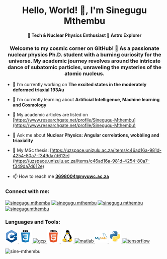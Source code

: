 <h1 align="center">Hello, World! 👋, I'm Sinegugu Mthembu</h1>

<h4 align="center">🔬 Tech & Nuclear Physics Enthusiast  🌠 Astro Explorer </h4>

<h3 align="center">Welcome to my cosmic corner on GitHub! 🌌 As a passionate nuclear physics Ph.D. student with a burning curiosity for the universe. My academic journey revolves around the intricate dance of subatomic particles, unraveling the mysteries of the atomic nucleus.</h3>

- 🔭 I’m currently working on **The excited states in the moderately deformed triaxial 193Au**

- 🌱 I’m currently learning about **Artificial Intelligence, Machine learning and Cosmology**

- 📝 My academic articles are listed on [https://www.researchgate.net/profile/Sinegugu-Mthembu](https://www.researchgate.net/profile/Sinegugu-Mthembu)

- 💬 Ask me about **Nuclear Physics: Angular correlations, wobbling and triaxiality**
  
- 📝 My MSc thesis: [https://uzspace.unizulu.ac.za/items/c46ad16a-981d-4254-80a7-f349da7d612e](https://uzspace.unizulu.ac.za/items/c46ad16a-981d-4254-80a7-f349da7d612e)

- 📫 How to reach me **3698004@myuwc.ac.za**

<h3 align="left">Connect with me:</h3>
<p align="left">
<a href="https://www.linkedin.com/in/sinegugu-mthembu-52b024151" target="blank"><img align="center" src="https://raw.githubusercontent.com/rahuldkjain/github-profile-readme-generator/master/src/images/icons/Social/linked-in-alt.svg" alt="sinegugu mthembu" height="30" width="40" /></a>
<a href="https://www.kaggle.com/sinegugumthembu" target="blank"><img align="center" src="https://raw.githubusercontent.com/rahuldkjain/github-profile-readme-generator/master/src/images/icons/Social/kaggle.svg" alt="sinegugu mthembu" height="30" width="40" /></a>
<a href="https://web.facebook.com/sinegugu.mthembu.3" target="blank"><img align="center" src="https://raw.githubusercontent.com/rahuldkjain/github-profile-readme-generator/master/src/images/icons/Social/facebook.svg" alt="sinegugu mthembu" height="30" width="40" /></a>
<a href="https://instagram.com/sinegugumthembu" target="blank"><img align="center" src="https://raw.githubusercontent.com/rahuldkjain/github-profile-readme-generator/master/src/images/icons/Social/instagram.svg" alt="sinegugumthembu" height="30" width="40" /></a>
</p>

<h3 align="left">Languages and Tools:</h3>
<p align="left"> <a href="https://www.w3schools.com/cpp/" target="_blank" rel="noreferrer"> <img src="https://raw.githubusercontent.com/devicons/devicon/master/icons/cplusplus/cplusplus-original.svg" alt="cplusplus" width="40" height="40"/> </a> <a href="https://www.w3schools.com/css/" target="_blank" rel="noreferrer"> <img src="https://raw.githubusercontent.com/devicons/devicon/master/icons/css3/css3-original-wordmark.svg" alt="css3" width="40" height="40"/> </a> <a href="https://cloud.google.com" target="_blank" rel="noreferrer"> <img src="https://www.vectorlogo.zone/logos/google_cloud/google_cloud-icon.svg" alt="gcp" width="40" height="40"/> </a> <a href="https://www.w3.org/html/" target="_blank" rel="noreferrer"> <img src="https://raw.githubusercontent.com/devicons/devicon/master/icons/html5/html5-original-wordmark.svg" alt="html5" width="40" height="40"/> </a> <a href="https://www.linux.org/" target="_blank" rel="noreferrer"> <img src="https://raw.githubusercontent.com/devicons/devicon/master/icons/linux/linux-original.svg" alt="linux" width="40" height="40"/> </a> <a href="https://www.mathworks.com/" target="_blank" rel="noreferrer"> <img src="https://upload.wikimedia.org/wikipedia/commons/2/21/Matlab_Logo.png" alt="matlab" width="40" height="40"/> </a> <a href="https://www.mysql.com/" target="_blank" rel="noreferrer"> <img src="https://raw.githubusercontent.com/devicons/devicon/master/icons/mysql/mysql-original-wordmark.svg" alt="mysql" width="40" height="40"/> </a> <a href="https://www.python.org" target="_blank" rel="noreferrer"> <img src="https://raw.githubusercontent.com/devicons/devicon/master/icons/python/python-original.svg" alt="python" width="40" height="40"/> </a> <a href="https://www.tensorflow.org" target="_blank" rel="noreferrer"> <img src="https://www.vectorlogo.zone/logos/tensorflow/tensorflow-icon.svg" alt="tensorflow" width="40" height="40"/> </a> </p>

<p><img align="center" src="https://github-readme-stats.vercel.app/api/top-langs?username=sine-mthembu&show_icons=true&locale=en&layout=compact" alt="sine-mthembu" /></p>

